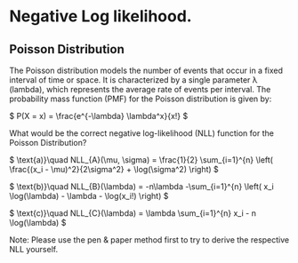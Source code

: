 # Negative Log likelihood. 

## Poisson Distribution

The Poisson distribution models the number of events that occur in a fixed interval of time or space. 
It is characterized by a single parameter λ (lambda), which represents the average rate of events per interval. 
The probability mass function (PMF) for the Poisson distribution is given by:

$ P(X = x) = \frac{e^{-\lambda} \lambda^x}{x!} $

What would be the correct negative log-likelihood (NLL) function for the Poisson Distribution?

$ \text{a)}\quad NLL_{A}(\mu, \sigma) = \frac{1}{2} \sum_{i=1}^{n} \left( \frac{(x_i - \mu)^2}{2\sigma^2} + \log(\sigma^2) \right) $


$ \text{b)}\quad NLL_{B}(\lambda) = -n\lambda -\sum_{i=1}^{n} \left( x_i \log(\lambda) - \lambda - \log(x_i!) \right) $

$ \text{c)}\quad NLL_{C}(\lambda) = \lambda \sum_{i=1}^{n} x_i - n \log(\lambda) $

Note: Please use the pen & paper method first to try to derive the respective NLL yourself. 